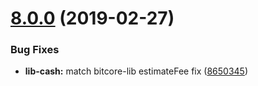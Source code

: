 # [8.0.0](https://github.com/bitpay/bitcore-lib/tree/cash/compare/v5.0.0-beta.44...v8.0.0) (2019-02-27)


### Bug Fixes

* **lib-cash:** match bitcore-lib estimateFee fix ([8650345](https://github.com/bitpay/bitcore-lib/tree/cash/commit/8650345))



